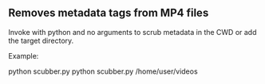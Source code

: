 ## Removes metadata tags from MP4 files

Invoke with python and no arguments to scrub metadata in the CWD or add the target directory.

Example:

python scubber.py
python scubber.py /home/user/videos

